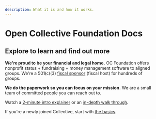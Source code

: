 ```yaml
---
description: What it is and how it works.
---
```


# Open Collective Foundation Docs

## **Explore to learn and find out more**

**We're proud to be your financial and legal home.** OC Foundation offers nonprofit status + fundraising + money management software to aligned groups. We're a 501(c)(3) [fiscal sponsor](what-we-offer/fiscal-hosting.md) (fiscal host) for hundreds of groups.

**We do the paperwork so you can focus on your mission.** We are a small team of committed people you can reach out to.

Watch a [2-minute intro explainer](https://youtu.be/269SyUQmL\_U) or an [in-depth walk through](https://www.loom.com/share/e7c8245251784196a6dde4f49cb3ab2a).

If you're a newly joined Collective, start with [the basics](how-it-works/basics.md).
